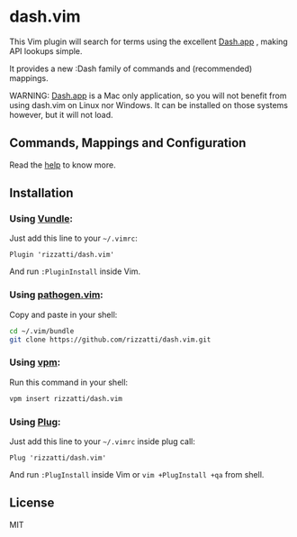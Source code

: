 # dash.vim

This Vim plugin will search for terms using the excellent [Dash.app][Dash]
, making API lookups simple.

It provides a new :Dash family of commands and (recommended) mappings.

WARNING: [Dash.app][Dash] is a Mac only application, so you will not benefit
from using dash.vim on Linux nor Windows. It can be installed on those systems
however, but it will not load.

## Commands, Mappings and Configuration

Read the [help][vim-doc] to know more.

## Installation

### Using [Vundle][vundle]:

Just add this line to your `~/.vimrc`:

```vim
Plugin 'rizzatti/dash.vim'
```

And run `:PluginInstall` inside Vim.

### Using [pathogen.vim][pathogen]:

Copy and paste in your shell:

```bash
cd ~/.vim/bundle
git clone https://github.com/rizzatti/dash.vim.git
```

### Using [vpm][vpm]:

Run this command in your shell:

```bash
vpm insert rizzatti/dash.vim
```

### Using [Plug][plug]:

Just add this line to your `~/.vimrc` inside plug call:

```vim
Plug 'rizzatti/dash.vim'
```

And run `:PlugInstall` inside Vim or `vim +PlugInstall +qa` from shell.

## License

MIT

[Dash]: http://kapeli.com/
[pathogen]: https://github.com/tpope/vim-pathogen
[vim-doc]: https://raw.githubusercontent.com/rizzatti/dash.vim/master/doc/dash.txt
[vpm]: https://github.com/KevinSjoberg/vpm
[vundle]: https://github.com/gmarik/vundle
[plug]: https://github.com/junegunn/vim-plug
